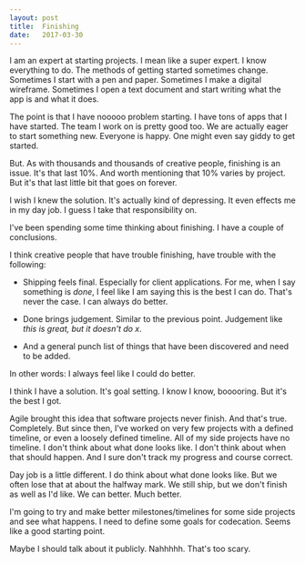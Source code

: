 ```yaml
---
layout: post
title:  Finishing 
date:   2017-03-30
---
```


I am an expert at starting projects. I mean like a super expert. I know everything to do. The methods of getting started sometimes change. Sometimes I start with a pen and paper. Sometimes I make a digital wireframe. Sometimes I open a text document and start writing what the app is and what it does.

The point is that I have nooooo problem starting. I have tons of apps that I have started. The team I work on is pretty good too. We are actually eager to start something new. Everyone is happy. One might even say giddy to get started.

But. As with thousands and thousands of creative people, finishing is an issue. It's that last 10%. And worth mentioning that 10% varies by project. But it's that last little bit that goes on forever.

I wish I knew the solution. It's actually kind of depressing. It even effects me in my day job. I guess I take that responsibility on.

I've been spending some time thinking about finishing. I have a couple of conclusions.

I think creative people that have trouble finishing, have trouble with the following:

* Shipping feels final. Especially for client applications. For me, when I say something is _done_, I feel like I am saying this is the best I can do. That's never the case. I can always do better.

* Done brings judgement. Similar to the previous point. Judgement like _this is great, but it doesn't do x_. 

* And a general punch list of things that have been discovered and need to be added.

In other words: I always feel like I could do better.

I think I have a solution. It's goal setting. I know I know, booooring. But it's the best I got.

Agile brought this idea that software projects never finish. And that's true. Completely. But since then, I've worked on very few projects with a defined timeline, or even a loosely defined timeline. All of my side projects have no timeline. I don't think about what done looks like. I don't think about when that should happen. And I sure don't track my progress and course correct.

Day job is a little different. I do think about what done looks like. But we often lose that at about the halfway mark. We still ship, but we don't finish as well as I'd like. We can better. Much better.

I'm going to try and make better milestones/timelines for some side projects and see what happens. I need to define some goals for codecation. Seems like a good starting point.

Maybe I should talk about it publicly. Nahhhhh. That's too scary.
